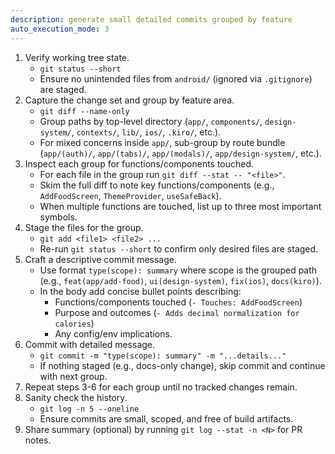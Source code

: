 ```yaml
---
description: generate small detailed commits grouped by feature
auto_execution_mode: 3
---
```


1. Verify working tree state.
   - `git status --short`
   - Ensure no unintended files from `android/` (ignored via `.gitignore`) are staged.
2. Capture the change set and group by feature area.
   - `git diff --name-only`
   - Group paths by top-level directory (`app/`, `components/`, `design-system/`, `contexts/`, `lib/`, `ios/`, `.kiro/`, etc.).
   - For mixed concerns inside `app/`, sub-group by route bundle (`app/(auth)/`, `app/(tabs)/`, `app/(modals)/`, `app/design-system/`, etc.).
3. Inspect each group for functions/components touched.
   - For each file in the group run `git diff --stat -- "<file>"`.
   - Skim the full diff to note key functions/components (e.g., `AddFoodScreen`, `ThemeProvider`, `useSafeBack`).
   - When multiple functions are touched, list up to three most important symbols.
4. Stage the files for the group.
   - `git add <file1> <file2> ...`
   - Re-run `git status --short` to confirm only desired files are staged.
5. Craft a descriptive commit message.
   - Use format `type(scope): summary` where scope is the grouped path (e.g., `feat(app/add-food)`, `ui(design-system)`, `fix(ios)`, `docs(kiro)`).
   - In the body add concise bullet points describing:
     - Functions/components touched (`- Touches: AddFoodScreen`)
     - Purpose and outcomes (`- Adds decimal normalization for calories`)
     - Any config/env implications.
6. Commit with detailed message.
   - `git commit -m "type(scope): summary" -m "...details..."`
   - If nothing staged (e.g., docs-only change), skip commit and continue with next group.
7. Repeat steps 3-6 for each group until no tracked changes remain.
8. Sanity check the history.
   - `git log -n 5 --oneline`
   - Ensure commits are small, scoped, and free of build artifacts.
9. Share summary (optional) by running `git log --stat -n <N>` for PR notes.